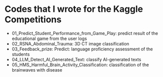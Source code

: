 # Codes that I wrote for the Kaggle Competitions
- 01_Predict_Student_Performance_from_Game_Play: predict result of the educational game from the user logs
- 02_RSNA_Abdominal_Trauma: 3D CT image classification
- 03_Feedback_prize: Predict: language proficiency assessment of the students
- 04_LLM_Detect_AI_Generated_Text: classify AI-generated texts 
- 05_HMS_Harmful_Brain_Activity_Classification: classification of the brainwaves with disease